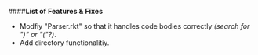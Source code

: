 ####**List of Features & Fixes**

- Modfiy "Parser.rkt" so that it handles code bodies correctly *(search for ")" or "("?)*.
- Add directory functionalitiy.
